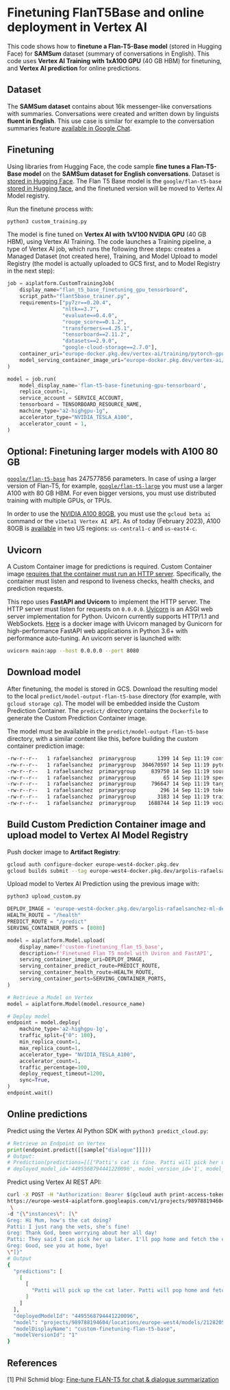 #  Finetuning FlanT5Base and online deployment in Vertex AI

This code shows how to **finetune a Flan-T5-Base model** (stored in Hugging Face) for **SAMSum** dataset (summary of conversations in English).
This code uses **Vertex AI Training with 1xA100 GPU** (40 GB HBM) for finetuning, and **Vertex AI prediction** for online predictions.


## Dataset

The **SAMSum dataset** contains about 16k messenger-like conversations with summaries. Conversations were created and written down by linguists **fluent in English**. This use case is similar for example to the conversation summaries feature [available in Google Chat](https://support.google.com/chat/answer/12918975?hl=en).


## Finetuning

Using libraries from Hugging Face, the code sample **fine tunes a Flan-T5-Base model** on the **SAMSum dataset for English conversations**. Dataset is [stored in Hugging Face](https://huggingface.co/datasets/samsum). The Flan T5 Base model is the `google/flan-t5-base` [stored in Hugging face](https://huggingface.co/google/flan-t5-base), and the finetuned version will be moved to Vertex AI Model registry.

Run the finetune process with:
```py
python3 custom_training.py
```

The model is fine tuned on **Vertex AI with 1xV100 NVIDIA GPU** (40 GB HBM), using Vertex AI Training. The code launches a Training pipeline, a type of Vertex AI job, which runs the following three steps: creates a Managed Dataset (not created here), Training, and Model Upload to model Registry (the model is actually uploaded to GCS first, and to Model Registry in the next step): 
```py
job = aiplatform.CustomTrainingJob(
    display_name="flan_t5_base_finetuning_gpu_tensorboard",
    script_path="flant5base_trainer.py",
    requirements=["py7zr==0.20.4",
                  "nltk==3.7",
                  "evaluate==0.4.0",
                  "rouge_score==0.1.2", 
                  "transformers==4.25.1",
                  "tensorboard==2.11.2",
                  "datasets==2.9.0",
                  "google-cloud-storage==2.7.0"],
    container_uri="europe-docker.pkg.dev/vertex-ai/training/pytorch-gpu.1-10:latest",
    model_serving_container_image_uri="europe-docker.pkg.dev/vertex-ai/prediction/pytorch-gpu.1-10:latest",
)

model = job.run(
    model_display_name='flan-t5-base-finetuning-gpu-tensorboard',
    replica_count=1,
    service_account = SERVICE_ACCOUNT,
    tensorboard = TENSORBOARD_RESOURCE_NAME,
    machine_type="a2-highgpu-1g",
    accelerator_type="NVIDIA_TESLA_A100",
    accelerator_count = 1,
)
```

## Optional: Finetuning larger models with A100 80 GB

[`google/flan-t5-base`](https://huggingface.co/google/flan-t5-base) has 247577856 parameters. In case of using a larger version of Flan-T5, for example, [`google/flan-t5-large`](https://huggingface.co/google/flan-t5-large) you must use a larger A100 with 80 GB HBM. For even bigger versions, you must use distributed training with multiple GPUs, or TPUs.

In order to use the [NVIDIA A100 80GB](https://cloud.google.com/vertex-ai/docs/training/configure-compute#specifying_gpus), you must use the `gcloud beta ai` command or the `v1beta1 Vertex AI API`. As of today (February 2023), A100 80GB is [available](https://cloud.google.com/compute/docs/gpus/gpu-regions-zones) in two US regions: `us-central1-c` and `us-east4-c`.


## Uvicorn

A Custom Container image for  predictions is required. Custom Container image [requires that the container must run an HTTP server](https://cloud.google.com/ai-platform-unified/docs/predictions/custom-container-requirements#image). 
Specifically, the container must listen and respond to liveness checks, health checks, and prediction requests.

This repo uses **FastAPI and Uvicorn** to implement the HTTP server. 
The HTTP server must listen for requests on `0.0.0.0`. [Uvicorn](https://www.uvicorn.org) is an ASGI web server implementation for Python. 
Uvicorn currently supports HTTP/1.1 and WebSockets. 
[Here](https://github.com/tiangolo/uvicorn-gunicorn-fastapi-docker) is a docker image with Uvicorn managed by Gunicorn for high-performance FastAPI web applications in Python 3.6+ with performance auto-tuning. 
An uvicorn server is launched with:
```bash
uvicorn main:app --host 0.0.0.0 --port 8080
```


## Download model

After finetuning, the model is stored in GCS. Download the resulting model to the local `predict/model-output-flan-t5-base` directory (for example, with `gcloud storage cp`). The model will be embedded inside the Custom Prediction Container. The `predict/` directory contains the `Dockerfile` to generate the Custom Prediction Container image. 

The model must be available in the `predict/model-output-flan-t5-base` directory, with a similar content like this, before building the custom container prediction image:
```sh
-rw-r--r--   1 rafaelsanchez  primarygroup       1399 14 Sep 11:19 config.json
-rw-r--r--   1 rafaelsanchez  primarygroup  304670597 14 Sep 11:19 pytorch_model.bin
-rw-r--r--   1 rafaelsanchez  primarygroup     839750 14 Sep 11:19 source.spm
-rw-r--r--   1 rafaelsanchez  primarygroup         65 14 Sep 11:19 special_tokens_map.json
-rw-r--r--   1 rafaelsanchez  primarygroup     796647 14 Sep 11:19 target.spm
-rw-r--r--   1 rafaelsanchez  primarygroup        296 14 Sep 11:19 tokenizer_config.json
-rw-r--r--   1 rafaelsanchez  primarygroup       3183 14 Sep 11:19 training_args.bin
-rw-r--r--   1 rafaelsanchez  primarygroup    1688744 14 Sep 11:19 vocab.json
```


## Build Custom Prediction Container image and upload model to Vertex AI Model Registry

Push docker image to **Artifact Registry**:
```sh
gcloud auth configure-docker europe-west4-docker.pkg.dev
gcloud builds submit --tag europe-west4-docker.pkg.dev/argolis-rafaelsanchez-ml-dev/ml-pipelines-repo/finetuning_flan_t5_base
```

Upload model to Vertex AI Prediction using the previous image with:
```sh
python3 upload_custom.py
```

```python
DEPLOY_IMAGE = 'europe-west4-docker.pkg.dev/argolis-rafaelsanchez-ml-dev/ml-pipelines-repo/finetuning_flan_t5_base' 
HEALTH_ROUTE = "/health"
PREDICT_ROUTE = "/predict"
SERVING_CONTAINER_PORTS = [8080]

model = aiplatform.Model.upload(
    display_name=f'custom-finetuning_flan_t5_base',    
    description=f'Finetuned Flan T5 model with Uviron and FastAPI',
    serving_container_image_uri=DEPLOY_IMAGE,
    serving_container_predict_route=PREDICT_ROUTE,
    serving_container_health_route=HEALTH_ROUTE,
    serving_container_ports=SERVING_CONTAINER_PORTS,
)

# Retrieve a Model on Vertex
model = aiplatform.Model(model.resource_name)

# Deploy model
endpoint = model.deploy(
    machine_type='a2-highgpu-1g',
    traffic_split={"0": 100}, 
    min_replica_count=1,
    max_replica_count=1,
    accelerator_type= "NVIDIA_TESLA_A100",    
    accelerator_count=1,
    traffic_percentage=100,
    deploy_request_timeout=1200,
    sync=True,
)
endpoint.wait()
```


## Online predictions

Predict using the Vertex AI Python SDK with `python3 predict_cloud.py`:
```py
# Retrieve an Endpoint on Vertex
print(endpoint.predict([[sample["dialogue"]]]))
# Output: 
# Prediction(predictions=[[["Patti's cat is fine. Patti will pick her up later. Patti will fetch the cage after work."]]], 
# deployed_model_id='4495568794441220096', model_version_id='1', model_resource_name='projects/989788194604/locations/europe-west4/models/2128205910630203392', explanations=None)

```

Predict using Vertex AI REST API:
```bash
curl -X POST -H "Authorization: Bearer $(gcloud auth print-access-token)" -H "Content-Type: application/json" \
https://europe-west4-aiplatform.googleapis.com/v1/projects/989788194604/locations/europe-west4/endpoints/7028544517674369024:predict \
 \
-d "{\"instances\": [\"
Greg: Hi Mum, how's the cat doing?
Patti: I just rang the vets, she's fine!
Greg: Thank God, been worrying about her all day!
Patti: They said I can pick her up later. I'll pop home and fetch the cage after work. Should be there at 5ish.
Greg: Good, see you at home, bye!
\"]}"
# Output
{
  "predictions": [
    [
      [
        "Patti will pick up the cat later. Patti will pop home and fetch the cage after work."
      ]
    ]
  ],
  "deployedModelId": "4495568794441220096",
  "model": "projects/989788194604/locations/europe-west4/models/2128205910630203392",
  "modelDisplayName": "custom-finetuning-flan-t5-base",
  "modelVersionId": "1"
}
```


## References

[1] Phil Schmid blog: [Fine-tune FLAN-T5 for chat & dialogue summarization](https://www.philschmid.de/fine-tune-flan-t5)    



